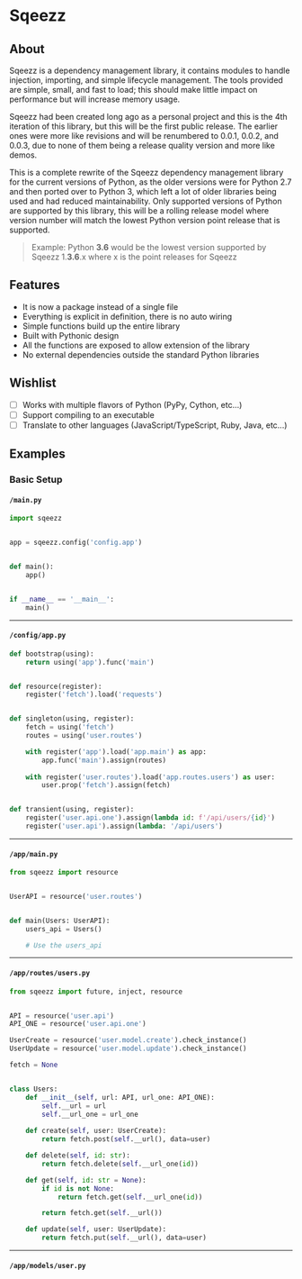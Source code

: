 Sqeezz
======

About
-----

Sqeezz is a dependency management library, it contains modules to handle injection, importing, and simple lifecycle management.
The tools provided are simple, small, and fast to load; this should make little impact on performance but will increase memory usage.

Sqeezz had been created long ago as a personal project and this is the 4th iteration of this library, but this will be the first public release.
The earlier ones were more like revisions and will be renumbered to 0.0.1, 0.0.2, and 0.0.3, due to none of them being a release quality version and more like demos.

This is a complete rewrite of the Sqeezz dependency management library for the current versions of Python, as the older versions were for Python 2.7 and then ported over to Python 3, which left a lot of older libraries being used and had reduced maintainability.
Only supported versions of Python are supported by this library, this will be a rolling release model where version number will match the lowest Python version point release that is supported.

> Example: Python **3.6** would be the lowest version supported by Sqeezz 1.**3.6**.x where x is the point releases for Sqeezz

Features
--------
- It is now a package instead of a single file
- Everything is explicit in definition, there is no auto wiring
- Simple functions build up the entire library
- Built with Pythonic design
- All the functions are exposed to allow extension of the library
- No external dependencies outside the standard Python libraries

Wishlist
--------
- [ ] Works with multiple flavors of Python (PyPy, Cython, etc...)
- [ ] Support compiling to an executable
- [ ] Translate to other languages (JavaScript/TypeScript, Ruby, Java, etc...)

Examples
--------
### Basic Setup
#### `/main.py`
```python
import sqeezz


app = sqeezz.config('config.app')


def main():
    app()


if __name__ == '__main__':
    main()
```
---
#### `/config/app.py`
```python
def bootstrap(using):
    return using('app').func('main')


def resource(register):
    register('fetch').load('requests')


def singleton(using, register):
    fetch = using('fetch')
    routes = using('user.routes')

    with register('app').load('app.main') as app:
        app.func('main').assign(routes)
    
    with register('user.routes').load('app.routes.users') as user:
        user.prop('fetch').assign(fetch)


def transient(using, register):
    register('user.api.one').assign(lambda id: f'/api/users/{id}')
    register('user.api').assign(lambda: '/api/users')
```
---
#### `/app/main.py`
```python
from sqeezz import resource


UserAPI = resource('user.routes')


def main(Users: UserAPI):
    users_api = Users()

    # Use the users_api
```
---
#### `/app/routes/users.py`
```python
from sqeezz import future, inject, resource


API = resource('user.api')
API_ONE = resource('user.api.one')

UserCreate = resource('user.model.create').check_instance()
UserUpdate = resource('user.model.update').check_instance()

fetch = None


class Users:
    def __init__(self, url: API, url_one: API_ONE):
        self.__url = url
        self.__url_one = url_one
    
    def create(self, user: UserCreate):
        return fetch.post(self.__url(), data=user)

    def delete(self, id: str):
        return fetch.delete(self.__url_one(id))

    def get(self, id: str = None):
        if id is not None:
            return fetch.get(self.__url_one(id))

        return fetch.get(self.__url())

    def update(self, user: UserUpdate):
        return fetch.put(self.__url(), data=user)
```
---
#### `/app/models/user.py`
```python

```